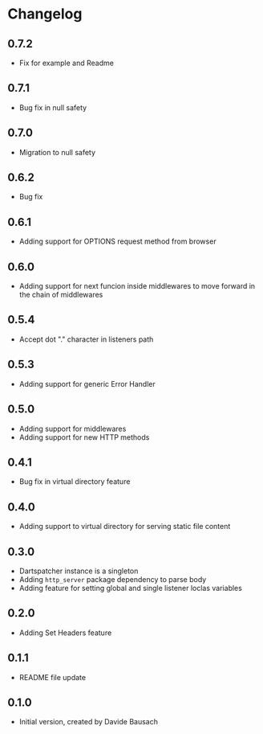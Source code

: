 # Changelog

## 0.7.2

- Fix for example and Readme

## 0.7.1

- Bug fix in null safety

## 0.7.0

- Migration to null safety

## 0.6.2

- Bug fix

## 0.6.1

- Adding support for OPTIONS request method from browser

## 0.6.0

- Adding support for next funcion inside middlewares to move forward in the chain of middlewares

## 0.5.4

- Accept dot "." character in listeners path

## 0.5.3

- Adding support for generic Error Handler

## 0.5.0

- Adding support for middlewares
- Adding support for new HTTP methods

## 0.4.1

- Bug fix in virtual directory feature

## 0.4.0

- Adding support to virtual directory for serving static file content

## 0.3.0

- Dartspatcher instance is a singleton
- Adding `http_server` package dependency to parse body
- Adding feature for setting global and single listener loclas variables

## 0.2.0

- Adding Set Headers feature

## 0.1.1

- README file update

## 0.1.0

- Initial version, created by Davide Bausach

